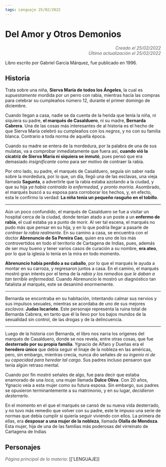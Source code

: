 ```yaml
---
tags: Lenguaje 25/02/2022
---
```


# Del Amor y Otros Demonios
<div style="text-align: right; opacity: 0.7; font-style: italic;">Creado el 25/02/2022</div>
<div style="text-align: right; opacity: 0.7; font-style: italic;">Última actualización el 25/02/2022</div>

Libro escrito por Gabriel García Márquez, fue publicado en 1996.

## Historia

Trata sobre una niña, **Sierva María de todos los Ángeles**, la cual es *supuestamente* mordida por un perro con rabia, mientras hacía las compras para celebrar su cumpleaños número 12, durante el primer domingo de diciembre.

Cuando llegan a casa, nadie se da cuenta de la herida que tenía la niña, ni siquiera su padre, **el marqués de Casalduero**, ni su madre, **Bernarda Cabrera**. 
Una de las cosas más interesantes de al historia es el hecho de que Sierva María celebró su cumpleaños con los *negros*, y no con su familia blanca. Contrario a toda norma de aquella época.

Cuando su madre se entera de la mordedura, por la palabra de una de sus mulatas, va a comprobar inmediatamente que fuera así, **cuando vió la cicatriz de Sierva María ni siquiera se inmutó**, pues pensó que era demasiado *insignificante* como para ser motivo de contraer la rabia.

Por otro lado, su padre, el marqués de Casalduero, seguía sin saber nada sobre la mordedura, por lo que, un día, llegó una de las esclavas, una vieja llamada **Sagunta**, a advertirle que la rabia estaba azotando a la ciudad, y que su hija *ya había contraído la enfermedad, y pronto moriría*. Asombrado, el marqués buscó a su esposa para corroborar los hechos, y, en efecto, esta le confirmo la verdad: **La niña tenía un pequeño rasguño en el tobillo**.

---
Aún un poco confundido, el marqués de Casalduero se fue a visitar un hospital cerca de la ciudad, donde tenían atado a un poste a un **enfermo de rabia**, el cual estaba ya a punto de morir. Al ver tal escena, el marqués no pudo más que pensar en su hija, y en lo que podría llegar a pasarle de *contraer la rabia realmente*. 
En su camino a casa, se encuentra con el doctor **Abrenuncio de Sa Pereira Cao**, quien era uno de los más controvertidos en todo el territorio de Cartagena de Indias, pues, además de ser muy bueno y tener varios casos de curación a su nombre, **era ateo**, por lo que la iglesia lo tenía en la mira en todo momento.

**Abrenuncio había perdido a su caballo**, por lo que el marqués le ayuda a montar en su carroza, y regresaron juntos a casa. En el camino, el marqués mostró gran interés por el tema de la *rabia y los remedios que le daban a tan terrible enfermedad*. Cuando Abrenuncio le mostró un diagnóstico tan fatalista al marqués, este se desanimó enormemente.

---
Bernarda se encontraba en su habitación, intentando calmar sus nervios y sus impulsos sexuales, mientras se acordaba de uno de sus mejores *esclavos*: **Judas Iscariote**. Este personaje representa la ruina total de Bernarda Cabrera, en tanto que él la llevo por los bajos mundos de la sexualidad sin control, de las drogas y de la delincuencia.

--- 
Luego de la historia con Bernarda, el libro nos narra los orígenes del marqués de Casalduero, donde se nos revela, entre otras cosas, que fue **desterrado por su propia familia**.
Ygnacio de Alfaro y Dueñas era el **heredero único** que debía seguir el linaje de la nobleza en las américas, pero, sin embargo, mientras crecía, nunca dio señales *de su ingenio ni de su capacidad para heredar tal cargo*. Sus padres incluso pensaron que tenía algún retraso mental.

Cuando por fin mostró señales de algo, fue para decir que estaba enamorado de una *loca,* una mujer llamada **Dulce Oliva**. Con 20 años, Ygnacio veía a esta mujer como su futura esposa. Sin embargo, sus padres se opusieron terminantemente a su matrimonio, y en su lugar, *decidieron desterrarlo*.

En el momento en el que el marqués se cansó de su nueva vida desterrado, y no tuvo más remedio que volver con su padre, este le impuso una serie de normas que debía cumplir si quiería seguir viviendo con ellos. La primera de ellas, era **desposar a una mujer de la nobleza**, llamada **Olalla de Mendoza**. Esta mujer, hija de una de las familias más poderosas del virreinato de Cartagena de Indias


## Personajes
<span style="opacity: 0.7; font-style: italic;">Página principal de la materia:</span> [['LENGUAJE]]